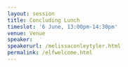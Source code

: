 ```yaml
---
layout: session
title: Concluding Lunch
timeslot: '6 June, 13:00pm-14:30pm'
venue: Venue
speaker:
speakerurl: /melissaconleytyler.html
permalink: /elfwelcome.html
---
```



